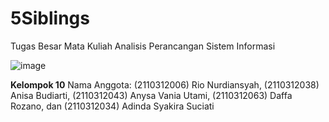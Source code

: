 # 5Siblings
Tugas Besar Mata Kuliah Analisis Perancangan Sistem Informasi

![image](https://github.com/sanitizepeople/5Siblings/assets/72204034/4f322ece-e35d-40bf-ada9-1b1ccdac5548)

**Kelompok 10**
Nama Anggota:
(2110312006) Rio Nurdiansyah, (2110312038) Anisa Budiarti, (2110312043)	Anysa Vania Utami, (2110312063)	Daffa Rozano, dan (2110312034)	Adinda Syakira Suciati 
